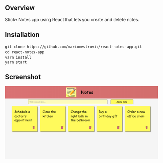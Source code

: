 ## Overview
Sticky Notes app using React that lets you create and delete notes.

## Installation
`git clone https://github.com/mariomestrovic/react-notes-app.git`  
`cd react-notes-app`  
`yarn install`  
`yarn start`  

## Screenshot

![Screenshot](https://github.com/mariomestrovic/react-notes-app/blob/master/src/react-notes-app.png "Notes App Screenshot")
